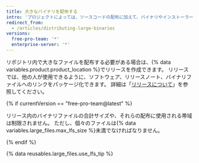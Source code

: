 ```yaml
---
title: 大きなバイナリを配布する
intro: 'プロジェクトによっては、ソースコードの配布に加えて、バイナリやインストーラーなどの大きなファイルの配布が必要となるものがあります。'
redirect_from:
  - /articles/distributing-large-binaries
versions:
  free-pro-team: '*'
  enterprise-server: '*'
---
```


リポジトリ内で大きなファイルを配布する必要がある場合は、{% data variables.product.product_location %}でリリースを作成できます。 リリースでは、他の人が使用できるように、ソフトウェア、リリースノート、バイナリファイルへのリンクをパッケージ化できます。 詳細は「[リリースについて](/github/administering-a-repository/about-releases)」を参照してください。

{% if currentVersion == "free-pro-team@latest" %}

リリース内のバイナリファイルの合計サイズや、それらの配布に使用される帯域は制限されません。 ただし、個々のファイルは{% data variables.large_files.max_lfs_size %}未満でなければなりません。

{% endif %}

{% data reusables.large_files.use_lfs_tip %}
